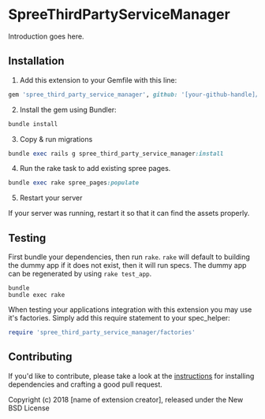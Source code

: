 # SpreeThirdPartyServiceManager

Introduction goes here.

## Installation

1. Add this extension to your Gemfile with this line:
  ```ruby
  gem 'spree_third_party_service_manager', github: '[your-github-handle]/spree_third_party_service_manager'
  ```

2. Install the gem using Bundler:
  ```ruby
  bundle install
  ```

3. Copy & run migrations
  ```ruby
  bundle exec rails g spree_third_party_service_manager:install
  ```

4. Run the rake task to add existing spree pages.
  ```ruby
  bundle exec rake spree_pages:populate
  ``` 

5. Restart your server

  If your server was running, restart it so that it can find the assets properly.

## Testing

First bundle your dependencies, then run `rake`. `rake` will default to building the dummy app if it does not exist, then it will run specs. The dummy app can be regenerated by using `rake test_app`.

```shell
bundle
bundle exec rake
```

When testing your applications integration with this extension you may use it's factories.
Simply add this require statement to your spec_helper:

```ruby
require 'spree_third_party_service_manager/factories'
```


## Contributing

If you'd like to contribute, please take a look at the
[instructions](CONTRIBUTING.md) for installing dependencies and crafting a good
pull request.

Copyright (c) 2018 [name of extension creator], released under the New BSD License

